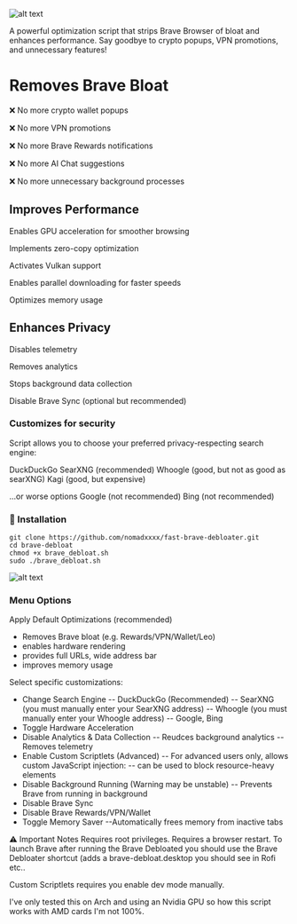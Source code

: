 ![alt text](https://github.com/nomadxxxx/fast-brave-debloater/blob/main/logo.png) 

A powerful optimization script that strips Brave Browser of bloat and enhances performance. Say goodbye to crypto popups, VPN promotions, and unnecessary features!

# Removes Brave Bloat

❌ No more crypto wallet popups

❌ No more VPN promotions

❌ No more Brave Rewards notifications

❌ No more AI Chat suggestions

❌ No more unnecessary background processes

## Improves Performance

Enables GPU acceleration for smoother browsing

Implements zero-copy optimization

Activates Vulkan support

Enables parallel downloading for faster speeds

Optimizes memory usage

## Enhances Privacy

Disables telemetry

Removes analytics

Stops background data collection

Disable Brave Sync (optional but recommended)

### Customizes for security

Script allows you to choose your preferred privacy-respecting search engine:

DuckDuckGo
SearXNG (recommended)
Whoogle (good, but not as good as searXNG)
Kagi (good, but expensive)

...or worse options
Google (not recommended)
Bing (not recommended)

### 🔧 Installation
```
git clone https://github.com/nomadxxxx/fast-brave-debloater.git
cd brave-debloat
chmod +x brave_debloat.sh
sudo ./brave_debloat.sh
```
![alt text](https://github.com/nomadxxxx/fast-brave-debloater/blob/main/screenshot.png) 

### Menu Options
Apply Default Optimizations (recommended)
- Removes Brave bloat (e.g. Rewards/VPN/Wallet/Leo)
- enables hardware rendering
- provides full URLs, wide address bar
- improves memory usage
  
Select specific customizations:
- Change Search Engine
  --  DuckDuckGo (Recommended)
  --  SearXNG (you must manually enter your SearXNG address)
  --  Whoogle (you must manually enter your Whoogle address)
  --  Google, Bing 
- Toggle Hardware Acceleration
- Disable Analytics & Data Collection
  -- Reudces background analytics
  -- Removes telemetry
- Enable Custom Scriptlets (Advanced)
  -- For advanced users only, allows custom JavaScript injection:
  -- can be used to block resource-heavy elements
- Disable Background Running (Warning may be unstable)
  -- Prevents Brave from running in background
- Disable Brave Sync
- Disable Brave Rewards/VPN/Wallet
- Toggle Memory Saver
  --Automatically frees memory from inactive tabs


⚠️ Important Notes
Requires root privileges. Requires a browser restart. To launch Brave after running the Brave Debloated you should use the Brave Debloater shortcut (adds a brave-debloat.desktop you should see in Rofi etc..

Custom Scriptlets requires you enable dev mode manually. 

I've only tested this on Arch and using an Nvidia GPU so how this script works with AMD cards I'm not 100%.
